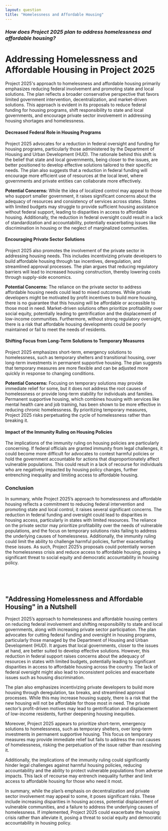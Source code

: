```yaml
---
layout: question
title: "Homelessness and Affordable Housing"
---
```


### *How does Project 2025 plan to address homelessness and affordable housing?*


# Addressing Homelessness and Affordable Housing in Project 2025

Project 2025's approach to homelessness and affordable housing primarily emphasizes reducing federal involvement and promoting state and local solutions. The plan reflects a broader conservative perspective that favors limited government intervention, decentralization, and market-driven solutions. This approach is evident in its proposals to reduce federal funding for housing programs, shift responsibility to state and local governments, and encourage private sector involvement in addressing housing shortages and homelessness.

#### Decreased Federal Role in Housing Programs

Project 2025 advocates for a reduction in federal oversight and funding for housing programs, particularly those administered by the Department of Housing and Urban Development (HUD). The rationale behind this shift is the belief that state and local governments, being closer to the issues, are better positioned to develop effective solutions tailored to their specific needs. The plan also suggests that a reduction in federal funding will encourage more efficient use of resources at the local level, where governments and private entities can collaborate more effectively.

**Potential Concerns:**
While the idea of localized control may appeal to those who support smaller government, it raises significant concerns about the adequacy of resources and consistency of services across states. States with limited budgets may struggle to provide sufficient housing assistance without federal support, leading to disparities in access to affordable housing. Additionally, the reduction in federal oversight could result in a lack of standardization and accountability, potentially exacerbating issues like discrimination in housing or the neglect of marginalized communities.

#### Encouraging Private Sector Solutions

Project 2025 also promotes the involvement of the private sector in addressing housing needs. This includes incentivizing private developers to build affordable housing through tax incentives, deregulation, and streamlined approval processes. The plan argues that reducing regulatory barriers will lead to increased housing construction, thereby lowering costs through supply-side economics.

**Potential Concerns:**
The reliance on the private sector to address affordable housing needs could lead to mixed outcomes. While private developers might be motivated by profit incentives to build more housing, there is no guarantee that this housing will be affordable or accessible to those most in need. Market-driven solutions often prioritize profitability over social equity, potentially leading to gentrification and the displacement of low-income communities. Furthermore, without strong regulatory oversight, there is a risk that affordable housing developments could be poorly maintained or fail to meet the needs of residents.

#### Shifting Focus from Long-Term Solutions to Temporary Measures

Project 2025 emphasizes short-term, emergency solutions to homelessness, such as temporary shelters and transitional housing, over long-term investments in permanent supportive housing. The plan suggests that temporary measures are more flexible and can be adjusted more quickly in response to changing conditions.

**Potential Concerns:**
Focusing on temporary solutions may provide immediate relief for some, but it does not address the root causes of homelessness or provide long-term stability for individuals and families. Permanent supportive housing, which combines housing with services like mental health care and job training, has been shown to be more effective in reducing chronic homelessness. By prioritizing temporary measures, Project 2025 risks perpetuating the cycle of homelessness rather than breaking it.

#### Impact of the Immunity Ruling on Housing Policies

The implications of the immunity ruling on housing policies are particularly concerning. If federal officials are granted immunity from legal challenges, it could become more difficult for advocates to contest harmful policies or hold the government accountable for actions that disproportionately affect vulnerable populations. This could result in a lack of recourse for individuals who are negatively impacted by housing policy changes, further entrenching inequality and limiting access to affordable housing.

### Conclusion

In summary, while Project 2025’s approach to homelessness and affordable housing reflects a commitment to reducing federal intervention and promoting state and local control, it raises several significant concerns. The reduction in federal funding and oversight could lead to disparities in housing access, particularly in states with limited resources. The reliance on the private sector may prioritize profitability over the needs of vulnerable populations, and the focus on temporary solutions risks failing to address the underlying causes of homelessness. Additionally, the immunity ruling could limit the ability to challenge harmful policies, further exacerbating these issues. As such, Project 2025’s proposals could potentially worsen the homelessness crisis and reduce access to affordable housing, posing a significant threat to social equity and democratic accountability in housing policy.

<br><br><br>

## <span id="nutshell">"Addressing Homelessness and Affordable Housing" in a Nutshell</span>

Project 2025’s approach to homelessness and affordable housing centers on reducing federal involvement and shifting responsibility to state and local governments, along with increasing private sector participation. The plan advocates for cutting federal funding and oversight in housing programs, particularly those managed by the Department of Housing and Urban Development (HUD). It argues that local governments, closer to the issues at hand, are better suited to develop effective solutions. However, this reduction in federal support raises concerns about the adequacy of resources in states with limited budgets, potentially leading to significant disparities in access to affordable housing across the country. The lack of federal oversight might also lead to inconsistent policies and exacerbate issues such as housing discrimination.

The plan also emphasizes incentivizing private developers to build more housing through deregulation, tax breaks, and streamlined approval processes. While this may increase housing supply, there is a risk that the new housing will not be affordable for those most in need. The private sector’s profit-driven motives may lead to gentrification and displacement of low-income residents, further deepening housing inequities.

Moreover, Project 2025 appears to prioritize short-term, emergency solutions to homelessness, such as temporary shelters, over long-term investments in permanent supportive housing. This focus on temporary measures may provide immediate relief but fails to address the root causes of homelessness, risking the perpetuation of the issue rather than resolving it.

Additionally, the implications of the immunity ruling could significantly hinder legal challenges against harmful housing policies, reducing accountability and the ability to protect vulnerable populations from adverse impacts. This lack of recourse may entrench inequality further and limit access to affordable housing for those who need it most.

In summary, while the plan’s emphasis on decentralization and private sector involvement may appeal to some, it poses significant risks. These include increasing disparities in housing access, potential displacement of vulnerable communities, and a failure to address the underlying causes of homelessness. If implemented, Project 2025 could exacerbate the housing crisis rather than alleviate it, posing a threat to social equity and democratic accountability in housing policy.
